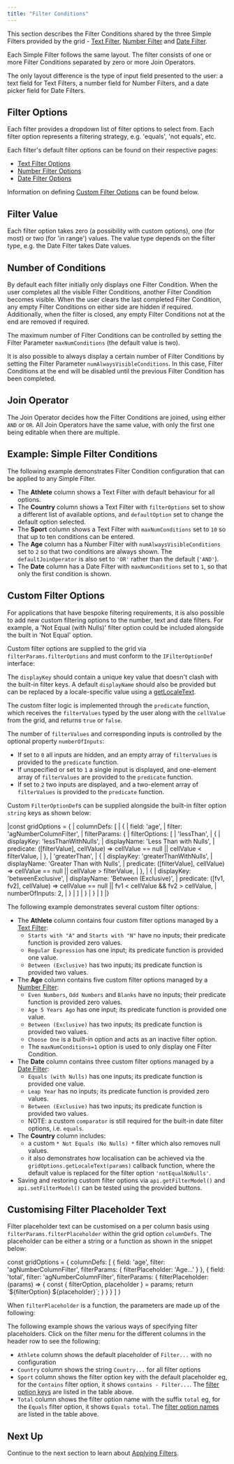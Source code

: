 ```yaml
---
title: "Filter Conditions"
---
```


This section describes the Filter Conditions shared by the three Simple Filters provided by the grid - [Text Filter](/filter-text/), [Number Filter](/filter-number/) and [Date Filter](/filter-date/).

Each Simple Filter follows the same layout. The filter consists of one or more Filter Conditions separated by zero or more Join Operators.

The only layout difference is the type of input field presented to the user: a text field for Text Filters, a number field for Number Filters, and a date picker field for Date Filters.

<image-caption src="filter-conditions/resources/filter-panel-components.png" alt="Filter Panel Component" width="40rem" centered="true"></image-caption>

## Filter Options

Each filter provides a dropdown list of filter options to select from. Each filter option represents a filtering strategy, e.g. 'equals', 'not equals', etc.

Each filter's default filter options can be found on their respective pages:
- [Text Filter Options](/filter-text/#text-filter-options)
- [Number Filter Options](/filter-number/#number-filter-options)
- [Date Filter Options](/filter-date/#date-filter-options)

Information on defining [Custom Filter Options](#custom-filter-options) can be found below.

## Filter Value

Each filter option takes zero (a possibility with custom options), one (for most) or two (for 'in range') values. The value type depends on the filter type, e.g. the Date Filter takes Date values.

## Number of Conditions

By default each filter initially only displays one Filter Condition. When the user completes all the visible Filter Conditions, another Filter Condition becomes visible. When the user clears the last completed Filter Condition, any empty Filter Conditions on either side are hidden if required. Additionally, when the filter is closed, any empty Filter Conditions not at the end are removed if required.

The maximum number of Filter Conditions can be controlled by setting the Filter Parameter `maxNumConditions` (the default value is two).

It is also possible to always display a certain number of Filter Conditions by setting the Filter Parameter `numAlwaysVisibleConditions`. In this case, Filter Conditions at the end will be disabled until the previous Filter Condition has been completed.

<interface-documentation interfaceName='ISimpleFilterParams' config='{"description":""}' names='["maxNumConditions", "numAlwaysVisibleConditions"]'></interface-documentation>

## Join Operator

The Join Operator decides how the Filter Conditions are joined, using either `AND` or `OR`. All Join Operators have the same value, with only the first one being editable when there are multiple.

## Example: Simple Filter Conditions

The following example demonstrates Filter Condition configuration that can be applied to any Simple Filter.

- The **Athlete** column shows a Text Filter with default behaviour for all options.
- The **Country** column shows a Text Filter with `filterOptions` set to show a different list of available options, and `defaultOption` set to change the default option selected.
- The **Sport** column shows a Text Filter with `maxNumConditions` set to `10` so that up to ten conditions can be entered.
- The **Age** column has a Number Filter with `numAlwaysVisibleConditions` set to `2` so that two conditions are always shown. The `defaultJoinOperator` is also set to `'OR'` rather than the default (`'AND'`).
- The **Date** column has a Date Filter with `maxNumConditions` set to `1`, so that only the first condition is shown.

<grid-example title='Simple Filter Conditions' name='simple-filter-options' type='generated' options='{ "exampleHeight": 560 }'></grid-example>

## Custom Filter Options

For applications that have bespoke filtering requirements, it is also possible to add new custom filtering options to the number, text and date filters. For example, a 'Not Equal (with Nulls)' filter option could be included alongside the built in 'Not Equal' option.

Custom filter options are supplied to the grid via `filterParams.filterOptions` and must conform to the `IFilterOptionDef` interface:

<interface-documentation interfaceName='IFilterOptionDef' ></interface-documentation>

The `displayKey` should contain a unique key value that doesn't clash with the built-in filter keys. A default `displayName` should also be provided but can be replaced by a locale-specific value using a [getLocaleText](/localisation/#locale-callback).

The custom filter logic is implemented through the `predicate` function, which receives the `filterValues` typed by the user along with the `cellValue` from the grid, and returns `true` or `false`.

The number of `filterValues` and corresponding inputs is controlled by the optional property `numberOfInputs`:
- If set to `0`  all inputs are hidden, and an empty array of `filterValues` is provided to the `predicate` function.
- If unspecified or set to `1` a single input is displayed, and one-element array of `filterValues` are provided to the `predicate` function.
- If set to `2` two inputs are displayed, and a two-element array of `filterValues` is provided to the `predicate` function.

Custom `FilterOptionDef`s can be supplied alongside the built-in filter option `string` keys as shown below:

<snippet>
|const gridOptions = {
|    columnDefs: [
|        {
|            field: 'age',
|            filter: 'agNumberColumnFilter',
|            filterParams: {
|                filterOptions: [
|                    'lessThan',
|                    {
|                        displayKey: 'lessThanWithNulls',
|                        displayName: 'Less Than with Nulls',
|                        predicate: ([filterValue], cellValue) => cellValue == null || cellValue < filterValue,
|                    },
|                    'greaterThan',
|                    {
|                        displayKey: 'greaterThanWithNulls',
|                        displayName: 'Greater Than with Nulls',
|                        predicate: ([filterValue], cellValue) => cellValue == null || cellValue > filterValue,
|                    },
|                    {
|                        displayKey: 'betweenExclusive',
|                        displayName: 'Between (Exclusive)',
|                        predicate: ([fv1, fv2], cellValue) => cellValue == null || fv1 < cellValue && fv2 > cellValue,
|                        numberOfInputs: 2,
|                    }
|                ]
|            }
|        }
|    ]
|}
</snippet>

The following example demonstrates several custom filter options:

- The **Athlete** column contains four custom filter options managed by a [Text Filter](/filter-text/):
  - `Starts with "A"` and `Starts with "N"` have no inputs; their predicate function is provided zero values.
  - `Regular Expression` has one input; its predicate function is provided one value.
  - `Between (Exclusive)` has two inputs; its predicate function is provided two values.
- The **Age** column contains five custom filter options managed by a [Number Filter](/filter-number/):
  - `Even Numbers`, `Odd Numbers` and `Blanks` have no inputs; their predicate function is provided zero values.
  - `Age 5 Years Ago` has one input; its predicate function is provided one value.
  - `Between (Exclusive)` has two inputs; its predicate function is provided two values.
  - `Choose One` is a built-in option and acts as an inactive filter option.
  - The `maxNumConditions=1` option is used to only display one Filter Condition.
- The **Date** column contains three custom filter options managed by a [Date Filter](/filter-date/):
  - `Equals (with Nulls)` has one inputs; its predicate function is provided one value.
  - `Leap Year` has no inputs; its predicate function is provided zero values.
  - `Between (Exclusive)` has two inputs; its predicate function is provided two values.
  - NOTE: a custom `comparator` is still required for the built-in date filter options, i.e. `equals`.
- The **Country** column includes:
    - a custom `* Not Equals (No Nulls) *` filter which also removes null values.
    - it also demonstrates how localisation can be achieved via the `gridOptions.getLocaleText(params)` callback function, where the default value is replaced for the filter option `'notEqualNoNulls'`.
- Saving and restoring custom filter options via `api.getFilterModel()` and `api.setFilterModel()` can be tested using the provided buttons.

<grid-example title='Custom Filter Options' name='custom-filter-options' type='generated'></grid-example>

## Customising Filter Placeholder Text

Filter placeholder text can be customised on a per column basis using `filterParams.filterPlaceholder` within the grid option `columnDefs`. The placeholder can be either a string or a function as shown in the snippet below:

<snippet>
const gridOptions = {
    columnDefs: [
        {
            field: 'age',
            filter: 'agNumberColumnFilter',
            filterParams: {
                filterPlaceholder: 'Age...'
            }
        },
        {
            field: 'total',
            filter: 'agNumberColumnFilter',
            filterParams: {
                filterPlaceholder: (params) => {
                    const { filterOption, placeholder } = params;
                    return `${filterOption} ${placeholder}`;
                }
            }
        }
    ]
}
</snippet>

When `filterPlaceholder` is a function, the parameters are made up of the following:

<interface-documentation interfaceName='IFilterPlaceholderFunctionParams' config='{"description":""}'></interface-documentation>

The following example shows the various ways of specifying filter placeholders. Click on the filter menu for the different columns in the header row to see the following:

* `Athlete` column shows the default placeholder of `Filter...` with no configuration
* `Country` column shows the string `Country...` for all filter options
* `Sport` column shows the filter option key with the default placeholder eg, for the `Contains` filter option, it shows `contains - Filter...`. The [filter option keys](#simple-filter-options) are listed in the table above.
* `Total` column shows the filter option name with the suffix `total` eg, for the `Equals` filter option, it shows `Equals total`. The [filter option names](#simple-filter-options) are listed in the table above.

<grid-example title='Filter Placeholder Text' name='filter-placeholder-text' type='generated' options='{ "exampleHeight": 560 }'></grid-example>

## Next Up

Continue to the next section to learn about [Applying Filters](/filter-applying/).
